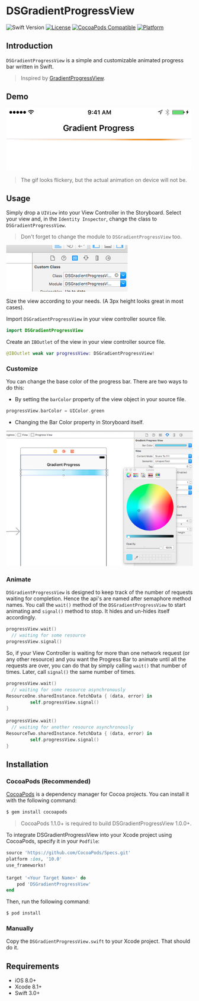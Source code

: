 # DSGradientProgressView

![Swift Version](https://img.shields.io/badge/swift-3.0-orange.svg)
[![License](https://img.shields.io/badge/license-Apache%202.0-blue.svg)](LICENSE)
[![CocoaPods Compatible](https://img.shields.io/cocoapods/v/DSGradientProgressView.svg)](http://cocoapods.org/pods/DSGradientProgressView)
[![Platform](https://img.shields.io/cocoapods/p/DSGradientProgressView.svg)](http://cocoapods.org/pods/DSGradientProgressView)

## Introduction
`DSGradientProgressView` is a simple and customizable animated progress bar written in Swift.
>Inspired by [GradientProgressView](https://github.com/nrj/GradientProgressView).

## Demo
![Demo gif](https://github.com/DholStudio/DSGradientProgressView/raw/master/animation.gif)
>The gif looks flickery, but the actual animation on device will not be.

## Usage
Simply drop a `UIView` into your View Controller in the Storyboard. Select your view and, in the `Identity Inspector`, change the class to `DSGradientProgressView`. 
>Don't forget to change the module to `DSGradientProgressView` too.

![Demo set class](https://github.com/DholStudio/DSGradientProgressView/raw/master/set_class.png)

Size the view according to your needs. (A 3px height looks great in most cases).

Import `DSGradientProgressView` in your view controller source file.
```swift 
import DSGradientProgressView
```
Create an `IBOutlet` of the view in your view controller source file.
```swift 
@IBOutlet weak var progressView: DSGradientProgressView!
```
### Customize
You can change the base color of the progress bar. There are two ways to do this:

- By setting the `barColor` property of the view object in your source file.
```swift
progressView.barColor = UIColor.green
```
+ Changing the Bar Color property in Storyboard itself.

![Demo color picker](https://github.com/DholStudio/DSGradientProgressView/raw/master/color_picker.png)

### Animate
`DSGradientProgressView` is designed to keep track of the number of requests waiting for completion. Hence the api's are named after semaphore method names. You call the `wait()` method of the `DSGradientProgressView` to start animating and `signal()` method to stop. It hides and un-hides itself accordingly.

```swift
progressView.wait()
  // waiting for some resource
progressView.signal()
```

So, if your View Controller is waiting for more than one network request (or any other resource) and you want the Progress Bar to animate until all the requests are over, you can do that by simply calling `wait()` that number of times. Later, call `signal()` the same number of times.

```swift
progressView.wait()
  // waiting for some resource asynchronously
ResourceOne.sharedInstance.fetchData { (data, error) in
         self.progressView.signal()
}

progressView.wait()
  // waiting for another resource asynchronously
ResourceTwo.sharedInstance.fetchData { (data, error) in
         self.progressView.signal()
}

```

## Installation

### CocoaPods (Recommended)

[CocoaPods](http://cocoapods.org) is a dependency manager for Cocoa projects. You can install it with the following command:

```bash
$ gem install cocoapods
```

> CocoaPods 1.1.0+ is required to build DSGradientProgressView 1.0.0+.

To integrate DSGradientProgressView into your Xcode project using CocoaPods, specify it in your `Podfile`:

```ruby
source 'https://github.com/CocoaPods/Specs.git'
platform :ios, '10.0'
use_frameworks!

target '<Your Target Name>' do
    pod 'DSGradientProgressView'
end
```

Then, run the following command:

```bash
$ pod install
```

### Manually

Copy the `DSGradientProgressView.swift` to your Xcode project. That should do it.

## Requirements

- iOS 8.0+
- Xcode 8.1+
- Swift 3.0+


